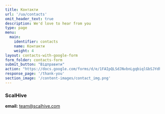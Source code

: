```yaml
---
title: Контакти
url: '/ua/contacts'
omit_header_text: true
description: We'd love to hear from you
type: page
menu:
  main:
    identifier: contacts
    name: Контакти
    weight: 4
layout: contacts-with-google-form
form_folder: contacts-form
submit_button: "Відправити"
action: "https://docs.google.com/forms/d/e/1FAIpQLSdJNvbnLgqbiqlGbSJYdhe6gKUHQy2QotiD7aJABhYmIvZWFw/formResponse"
response_page: '/thank-you'
section_image: '/content-images/contact_img.png'
---
```


### ScalHive

**email:** team@scalhive.com
